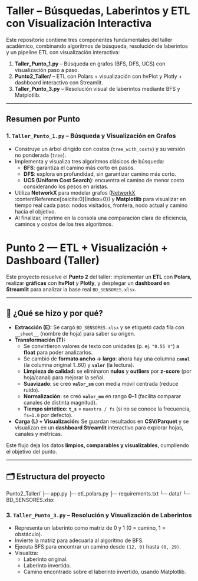 # Taller – Búsquedas, Laberintos y ETL con Visualización Interactiva

Este repositorio contiene tres componentes fundamentales del taller académico, combinando algoritmos de búsqueda, resolución de laberintos y un pipeline ETL con visualización interactiva:

1. **Taller_Punto_1.py** – Búsqueda en grafos (BFS, DFS, UCS) con visualización paso a paso.  
2. **Punto2_Taller/** – ETL con Polars + visualización con hvPlot y Plotly + dashboard interactivo con Streamlit.  
3. **Taller_Punto_3.py** – Resolución visual de laberintos mediante BFS y Matplotlib.

---

##  Resumen por Punto

### 1. `Taller_Punto_1.py` – Búsqueda y Visualización en Grafos

- Construye un árbol dirigido con costos (`tree_with_costs`) y su versión no ponderada (`tree`).
- Implementa y visualiza tres algoritmos clásicos de búsqueda:
  - **BFS**: garantiza el camino más corto en pasos.
  - **DFS**: explora en profundidad, sin garantizar camino más corto.
  - **UCS (Uniform Cost Search)**: encuentra el camino de menor costo considerando los pesos en aristas.
- Utiliza **NetworkX** para modelar grafos ([NetworkX](https://en.wikipedia.org/wiki/NetworkX) :contentReference[oaicite:0]{index=0}) y **Matplotlib** para visualizar en tiempo real cada paso: nodos visitados, frontera, nodo actual y camino hacia el objetivo.
- Al finalizar, imprime en la consola una comparación clara de eficiencia, caminos y costos de los tres algoritmos.

# Punto 2 — ETL + Visualización + Dashboard (Taller)

Este proyecto resuelve el **Punto 2** del taller: implementar un **ETL** con **Polars**, realizar **gráficas** con **hvPlot** y **Plotly**, y desplegar un **dashboard en Streamlit** para analizar la base real `BD_SENSORES.xlsx`.

---

## 🔎 ¿Qué se hizo y por qué?

- **Extracción (E):** Se cargó `BD_SENSORES.xlsx` y se etiquetó cada fila con `__sheet__` (nombre de hoja) para saber su origen.
- **Transformación (T):**
  - Se convirtieron valores de texto con unidades (p. ej. `"0.55 V"`) a **float** para poder analizarlos.
  - Se cambió de **formato ancho → largo**: ahora hay una columna **`canal`** (la columna original 1..60) y **`valor`** (la lectura).
  - **Limpieza de calidad:** se eliminaron **nulos** y **outliers** por **z-score** (por hoja/canal) para mejorar la señal.
  - **Suavizado**: se creó **`valor_sm`** con media móvil centrada (reduce ruido).
  - **Normalización**: se creó **`valor_mm`** en rango **0–1** (facilita comparar canales de distinta magnitud).
  - **Tiempo sintético**: **`t_s`** = `muestra / fs` (si no se conoce la frecuencia, `fs=1.0` por defecto).
- **Carga (L) + Visualización:** Se guardan resultados en **CSV/Parquet** y se visualizan en un **dashboard Streamlit** interactivo para explorar hojas, canales y métricas.

Este flujo deja los datos **limpios, comparables y visualizables**, cumpliendo el objetivo del punto.

---

## 🗂️ Estructura del proyecto
Punto2_Taller/
├─ app.py
├─ etl_polars.py
├─ requirements.txt
└─ data/
└─ BD_SENSORES.xlsx


### 3. `Taller_Punto_3.py` – Resolución y Visualización de Laberintos

- Representa un laberinto como matriz de 0 y 1 (0 = camino, 1 = obstáculo).
- Invierte la matriz para adecuarla al algoritmo de BFS.
- Ejecuta BFS para encontrar un camino desde `(12, 0)` hasta `(0, 29)`.
- Visualiza:
  - Laberinto original.
  - Laberinto invertido.
  - Camino encontrado sobre el laberinto invertido, usando Matplotlib.

